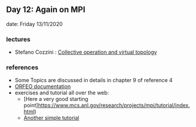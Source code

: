 ## Day 12: Again on MPI 

date:  Friday 13/11/2020

### lectures
 - Stefano Cozzini : [Collective operation and virtual topology ](lecture06-Collective-MPI-virtual-topology.pdf)



### references 
  
 - Some Topics are discussed in details in chapter 9 of reference 4
 - [ORFEO documentation](https://orfeo-documentation.readthedocs.io/en/latest/)
 - exercises and tutorial all over the web:
    - [Here a very good starting point]https://www.mcs.anl.gov/research/projects/mpi/tutorial/index.html)
    - [Another simple tutorial](https://mpitutorial.com/tutorials/)





 
